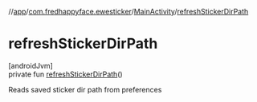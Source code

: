 //[app](../../../index.md)/[com.fredhappyface.ewesticker](../index.md)/[MainActivity](index.md)/[refreshStickerDirPath](refresh-sticker-dir-path.md)

# refreshStickerDirPath

[androidJvm]\
private fun [refreshStickerDirPath](refresh-sticker-dir-path.md)()

Reads saved sticker dir path from preferences
